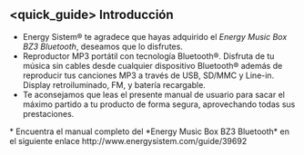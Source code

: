 ## <quick_guide> Introducción

* Energy Sistem® te agradece que hayas adquirido el *Energy Music Box BZ3 Bluetooth*, deseamos que lo disfrutes.
* Reproductor MP3 portátil con tecnología Bluetooth®. Disfruta de tu música sin cables desde cualquier dispositivo Bluetooth® además de reproducir tus canciones MP3 a través de USB, SD/MMC y Line-in. Display retroiluminado, FM, y batería recargable.
* Te aconsejamos que leas el presente manual de usuario para sacar el máximo partido a tu producto de forma segura, aprovechando todas sus prestaciones. 
<unique> 
* Encuentra el manual completo del *Energy Music Box BZ3 Bluetooth* en el siguiente enlace http://www.energysistem.com/guide/39692 </unique> </quick_guide>
